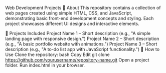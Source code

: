 Web Development Projects
📌 About
This repository contains a collection of web pages created using simple HTML, CSS, and JavaScript, demonstrating basic front-end development concepts and styling. Each project showcases different UI designs and interactive elements.

📂 Projects Included
Project Name 1 – Short description (e.g., "A simple landing page with responsive design.")
Project Name 2 – Short description (e.g., "A basic portfolio website with animations.")
Project Name 3 – Short description (e.g., "A to-do list app with JavaScript functionality.")
🚀 How to Use
Clone the repository:
bash
Copy
Edit
git clone https://github.com/yourusername/repository-name.git
Open a project folder.
Run index.html in your browser.
